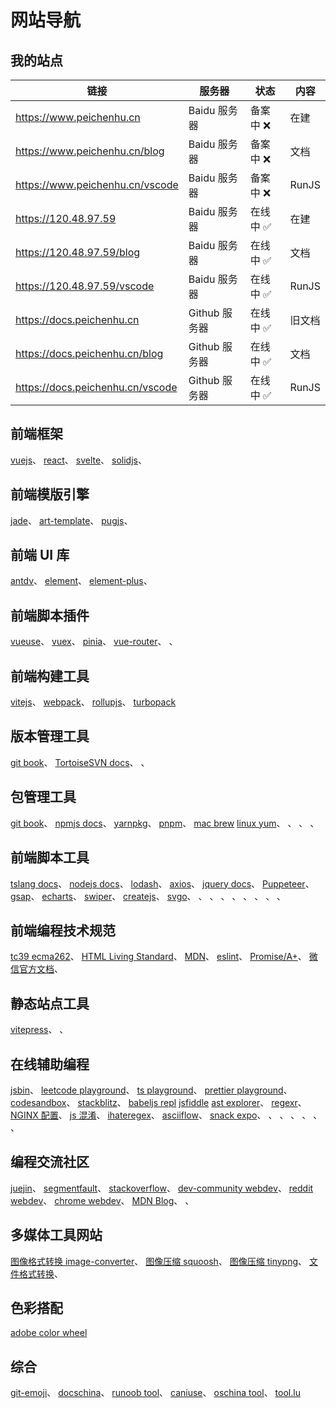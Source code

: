 # 网站导航

## 我的站点

| 链接                             | 服务器        | 状态      | 内容   |
| -------------------------------- | ------------- | --------- | ------ |
| https://www.peichenhu.cn         | Baidu 服务器  | 备案中 ❌ | 在建   |
| https://www.peichenhu.cn/blog    | Baidu 服务器  | 备案中 ❌ | 文档   |
| https://www.peichenhu.cn/vscode  | Baidu 服务器  | 备案中 ❌ | RunJS  |
| https://120.48.97.59             | Baidu 服务器  | 在线中 ✅ | 在建   |
| https://120.48.97.59/blog        | Baidu 服务器  | 在线中 ✅ | 文档   |
| https://120.48.97.59/vscode      | Baidu 服务器  | 在线中 ✅ | RunJS  |
| https://docs.peichenhu.cn        | Github 服务器 | 在线中 ✅ | 旧文档 |
| https://docs.peichenhu.cn/blog   | Github 服务器 | 在线中 ✅ | 文档   |
| https://docs.peichenhu.cn/vscode | Github 服务器 | 在线中 ✅ | RunJS  |

## 前端框架

[vuejs](https://cn.vuejs.org/)、
[react](https://react.dev/)、
[svelte](https://svelte.dev/)、
[solidjs](https://www.solidjs.com/)、

## 前端模版引擎

[jade](https://jade-lang.com/)、
[art-template](https://aui.github.io/art-template/zh-cn/)、
[pugjs](https://pugjs.org/api/getting-started.html)、

## 前端 UI 库

[antdv](https://www.antdv.com/docs/vue/introduce)、
[element](https://element.eleme.cn/#/zh-CN)、
[element-plus](https://element-plus.org/zh-CN/#/zh-CN)、

## 前端脚本插件

[vueuse](https://vueuse.org/)、
[vuex](https://vuex.vuejs.org/zh/)、
[pinia](https://pinia.vuejs.org/zh/)、
[vue-router](https://router.vuejs.org/zh/)、
[]()、

## 前端构建工具

[vitejs](https://cn.vitejs.dev/)、
[webpack](https://webpack.js.org/)、
[rollupjs](https://rollupjs.org/)、
[turbopack](https://turbo.build/pack)

## 版本管理工具

[git book](https://git-scm.com/book/zh/v2)、
[TortoiseSVN docs](https://tortoisesvn.net/docs/release/TortoiseSVN_zh_CN/index.html)、
[]()、

## 包管理工具

[git book](https://git-scm.com/book/zh/v2)、
[npmjs docs](https://docs.npmjs.com/)、
[yarnpkg](https://yarnpkg.com/)、
[pnpm](https://pnpm.io/zh/)、
[mac brew](https://docs.brew.sh/)
[linux yum](https://access.redhat.com/articles/yum-cheat-sheet)、
[]()、
[]()、
[]()、

## 前端脚本工具

[tslang docs](https://www.tslang.cn/index.html)、
[nodejs docs](https://nodejs.org/en/learn)、
[lodash](https://lodash.com/)、
[axios](http://www.axios-js.com/zh-cn/docs/)、
[jquery docs](https://www.runoob.com/manual/jquery/)、
[Puppeteer](https://pptr.dev/)、
[gsap](https://gsap.com/docs/v3/)、
[echarts](https://echarts.apache.org/zh/index.html)、
[swiper](https://www.swiper.com.cn/)、
[createjs](https://createjs.com/)、
[svgo](https://svgo.dev/docs/introduction/)、
[]()、
[]()、
[]()、
[]()、
[]()、
[]()、
[]()、
[]()、

## 前端编程技术规范

[tc39 ecma262](https://tc39.es/ecma262/#sec-intro)、
[HTML Living Standard](https://whatwg-cn.github.io/html/)、
[MDN](https://developer.mozilla.org/zh-CN/)、
[eslint](https://zh-hans.eslint.org/)、
[Promise/A+](https://promisesaplus.com/)、
[微信官方文档](https://developers.weixin.qq.com/doc/)、

## 静态站点工具

[vitepress](https://vitepress.dev/)、
[]()、

## 在线辅助编程

[jsbin](https://jsbin.com/?html,js,output)、
[leetcode playground](https://leetcode.cn/playground)、
[ts playground](https://www.typescriptlang.org/zh/play)、
[prettier playground](https://prettier.io/playground/)、
[codesandbox](https://codesandbox.io/)、
[stackblitz](https://stackblitz.com/)、
[babeljs repl](https://www.babeljs.cn/repl)
[jsfiddle](https://jsfiddle.net/)
[ast explorer](https://astexplorer.net/)、
[regexr](https://regexr.com/)、
[NGINX 配置](https://www.digitalocean.com/community/tools/nginx?global.app.lang=zhCN)、
[js 混淆](https://obfuscator.io/)、
[ihateregex](https://ihateregex.io/)、
[asciiflow](https://asciiflow.com/#/)、
[snack expo](https://snack.expo.dev/)、
[]()、
[]()、
[]()、
[]()、
[]()、
[]()、

## 编程交流社区

[juejin](https://juejin.cn/)、
[segmentfault](https://segmentfault.com/)、
[stackoverflow](https://stackoverflow.com/)、
[dev-community webdev](https://dev.to/t/webdev)、
[reddit webdev](https://www.reddit.com/r/webdev/)、
[chrome webdev](https://web.dev/articles?hl=zh-cn)、
[MDN Blog](https://developer.mozilla.org/en-US/blog/)、
[]()、

## 多媒体工具网站

[图像格式转换 image-converter](https://convertio.co/zh/image-converter/)、
[图像压缩 squoosh](https://squoosh.app/)、
[图像压缩 tinypng](https://tinypng.com/)、
[文件格式转换](https://cloudconvert.com/)、

## 色彩搭配

[adobe color wheel](https://color.adobe.com/zh/create/color-wheel)

## 综合

[git-emoji](https://github.com/hooj0/git-emoji-guide)、
[docschina](https://docschina.org/)、
[runoob tool](https://c.runoob.com/)、
[caniuse](https://caniuse.com/#search=vw)、
[oschina tool](https://tool.oschina.net/)、
[tool.lu](https://tool.lu/)
